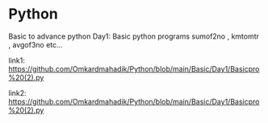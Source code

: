 # Python
Basic to advance python
Day1: Basic python programs 
sumof2no , kmtomtr , avgof3no etc...

link1: https://github.com/Omkardmahadik/Python/blob/main/Basic/Day1/Basicpro%20(2).py

link2: https://github.com/Omkardmahadik/Python/blob/main/Basic/Day1/Basicpro%20(2).py
